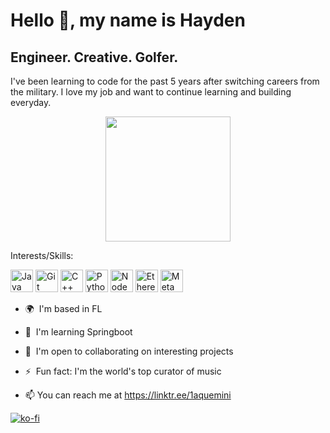 Hello 👋, [](https://user-images.githubusercontent.com/18350557/176309783-0785949b-9127-417c-8b55-ab5a4333674e.gif)my name is Hayden
==============================================================================================================================

Engineer. Creative. Golfer.
---------------------------

I've been learning to code for the past 5 years after switching careers from the military. I love my job and want to continue learning and building everyday.

<div id="header" align="center">
  <img src="https://media.giphy.com/media/M9gbBd9nbDrOTu1Mqx/giphy.gif" width="200"/>
</div>

Interests/Skills: 
<p align="left">
<a href="https://www.oracle.com/java/" target="_blank" rel="noreferrer"><img src="https://raw.githubusercontent.com/danielcranney/readme-generator/main/public/icons/skills/java-colored.svg" width="36" height="36" alt="Java" /></a>
<a href="https://git-scm.com/" target="_blank" rel="noreferrer"><img src="https://raw.githubusercontent.com/danielcranney/readme-generator/main/public/icons/skills/git-colored.svg" width="36" height="36" alt="Git" /></a>
<a href="https://docs.microsoft.com/en-us/cpp/?view=msvc-170" target="_blank" rel="noreferrer"><img src="https://raw.githubusercontent.com/danielcranney/readme-generator/main/public/icons/skills/cplusplus-colored.svg" width="36" height="36" alt="C++" /></a>
<a href="https://www.python.org/" target="_blank" rel="noreferrer"><img src="https://raw.githubusercontent.com/danielcranney/readme-generator/main/public/icons/skills/python-colored.svg" width="36" height="36" alt="Python" /></a>
<a href="https://nodejs.org/en/" target="_blank" rel="noreferrer"><img src="https://raw.githubusercontent.com/danielcranney/readme-generator/main/public/icons/skills/nodejs-colored.svg" width="36" height="36" alt="NodeJS" /></a>
<a href="https://ethereum.org/en/" target="_blank" rel="noreferrer"><img src="https://raw.githubusercontent.com/danielcranney/readme-generator/main/public/icons/skills/ethereum-colored.svg" width="36" height="36" alt="Ethereum" /></a>
<a href="https://metamask.io/" target="_blank" rel="noreferrer"><img src="https://raw.githubusercontent.com/danielcranney/readme-generator/main/public/icons/skills/metamask-colored.svg" width="36" height="36" alt="MetaMask" /></a>
</p>

*   🌍  I'm based in FL
*   🧠  I'm learning Springboot
*   🤝  I'm open to collaborating on interesting projects
*   ⚡  Fun fact: I'm the world's top curator of music
            
* 📫 You can reach me at https://linktr.ee/1aquemini

[![ko-fi](https://ko-fi.com/img/githubbutton_sm.svg)](https://ko-fi.com/H2H1KKIG4)

<!---
1aquemini/common is a ✨ special ✨ repository because its `README.md` (this file) appears on your GitHub profile.
You can click the Preview link to take a look at your changes.
--->
